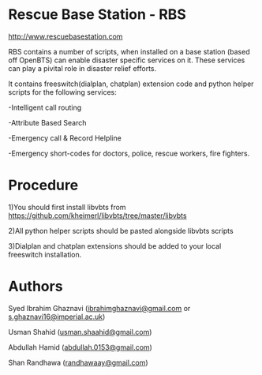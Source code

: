 Rescue Base Station - RBS
======
http://www.rescuebasestation.com

RBS contains a number of scripts, when installed on a base station (based off OpenBTS) can enable disaster specific services on it. 
These services can play a pivital role in disaster relief efforts.

It contains freeswitch(dialplan, chatplan) extension code and python helper scripts for the following services:

-Intelligent call routing

-Attribute Based Search

-Emergency call & Record Helpline

-Emergency short-codes for doctors, police, rescue workers, fire fighters. 

Procedure
===========

1)You should first install libvbts from https://github.com/kheimerl/libvbts/tree/master/libvbts

2)All python helper scripts should be pasted alongside libvbts scripts

3)Dialplan and chatplan extensions should be added to your local freeswitch installation.

Authors
=========
Syed Ibrahim Ghaznavi (ibrahimghaznavi@gmail.com or s.ghaznavi16@imperial.ac.uk)

Usman Shahid (usman.shaahid@gmail.com)

Abdullah Hamid (abdullah.0153@gmail.com)

Shan Randhawa (randhawaay@gmail.com)
